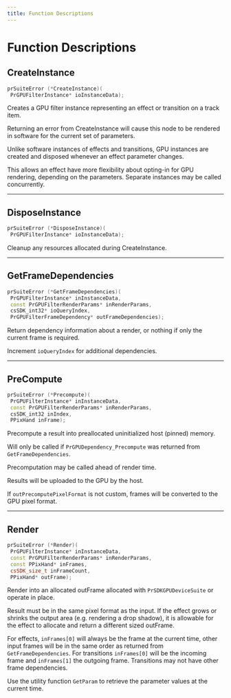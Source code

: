 ```yaml
---
title: Function Descriptions
---
```

# Function Descriptions

## CreateInstance

```cpp
prSuiteError (*CreateInstance)(
 PrGPUFilterInstance* ioInstanceData);
```

Creates a GPU filter instance representing an effect or transition on a track item.

Returning an error from CreateInstance will cause this node to be rendered in software for the current set of parameters.

Unlike software instances of effects and transitions, GPU instances are created and disposed whenever an effect parameter changes.

This allows an effect have more flexibility about opting-in for GPU rendering, depending on the parameters. Separate instances may be called concurrently.

---

## DisposeInstance

```cpp
prSuiteError (*DisposeInstance)(
 PrGPUFilterInstance* ioInstanceData);
```

Cleanup any resources allocated during CreateInstance.

---

## GetFrameDependencies

```cpp
prSuiteError (*GetFrameDependencies)(
 PrGPUFilterInstance* inInstanceData,
 const PrGPUFilterRenderParams* inRenderParams,
 csSDK_int32* ioQueryIndex,
 PrGPUFilterFrameDependency* outFrameDependencies);
```

Return dependency information about a render, or nothing if only the current frame is required.

Increment `ioQueryIndex` for additional dependencies.

---

## PreCompute

```cpp
prSuiteError (*Precompute)(
 PrGPUFilterInstance* inInstanceData,
 const PrGPUFilterRenderParams* inRenderParams,
 csSDK_int32 inIndex,
 PPixHand inFrame);
```

Precompute a result into preallocated uninitialized host (pinned) memory.

Will only be called if `PrGPUDependency_Precompute` was returned from `GetFrameDependencies`.

Precomputation may be called ahead of render time.

Results will be uploaded to the GPU by the host.

If `outPrecomputePixelFormat` is not custom, frames will be converted to the GPU pixel format.

---

## Render

```cpp
prSuiteError (*Render)(
 PrGPUFilterInstance* inInstanceData,
 const PrGPUFilterRenderParams* inRenderParams,
 const PPixHand* inFrames,
 csSDK_size_t inFrameCount,
 PPixHand* outFrame);
```

Render into an allocated outFrame allocated with `PrSDKGPUDeviceSuite` or operate in place.

Result must be in the same pixel format as the input. If the effect grows or shrinks the output area (e.g. rendering a drop shadow), it is allowable for the effect to allocate and return a different sized outFrame.

For effects, `inFrames[0]` will always be the frame at the current time, other input frames will be in the same order as returned from `GetFrameDependencies`. For transitions `inFrames[0]` will be the incoming frame and `inFrames[1]` the outgoing frame. Transitions may not have other frame dependencies.

Use the utility function `GetParam` to retrieve the parameter values at the current time.
